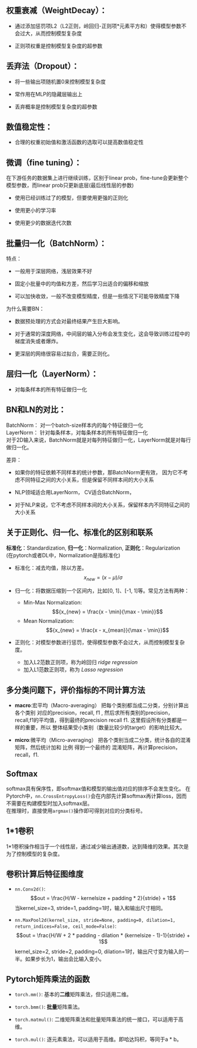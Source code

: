 ## 权重衰减（WeightDecay）：
* 通过添加惩罚项L2（L2正则，岭回归-正则项*元素平方和）使得模型参数不会过大，从而控制模型复杂度  
  
* 正则项权重是控制模型复杂度的超参数

## 丢弃法（Dropout）：
* 将一些输出项随机置0来控制模型复杂度  
  
* 常作用在MLP的隐藏层输出上  
  
* 丢弃概率是控制模型复杂度的超参数
  
## 数值稳定性：
* 合理的权重初始值和激活函数的选取可以提高数值稳定性

## 微调（fine tuning）：
在下游任务的数据集上进行继续训练，区别于linear prob，fine-tune会更新整个模型参数，而linear prob只更新底层(最后线性层的参数)  
* 使用已经训练过了的模型，但要使用更强的正则化  
  
* 使用更小的学习率  
  
* 使用更少的数据迭代次数

## 批量归一化（BatchNorm）：
特点：  
* 一般用于深层网络，浅层效果不好  
  
* 固定小批量中的均值和方差，然后学习出适合的偏移和缩放  
  
* 可以加快收敛，一般不改变模型精度，但是一些情况下可能导致精度下降

为什么需要BN：  
* 数据预处理的方式会对最终结果产生巨大影响。  
  
* 对于通常的深度网络，中间层的输入分布会发生变化，这会导致训练过程中的梯度消失或者爆炸。  
  
* 更深层的网络很容易过拟合，需要正则化。

## 层归一化（LayerNorm）：
* 对每条样本的所有特征做归一化

## BN和LN的对比：  
BatchNorm： 对一个batch-size样本内的每个特征做归一化  
LayerNorm： 针对每条样本，对每条样本的所有特征做归一化  
对于2D输入来说，BatchNorm就是对每列特征做归一化，LayerNorm就是对每行做归一化。  

差异：  
* 如果你的特征依赖不同样本的统计参数，那BatchNorm更有效， 因为它不考虑不同特征之间的大小关系，但是保留不同样本间的大小关系  
  
* NLP领域适合用LayerNorm， CV适合BatchNorm，  
  
* 对于NLP来说，它不考虑不同样本间的大小关系，保留样本内不同特征之间的大小关系

## 关于正则化、归一化、标准化的区别和联系
**标准化**：Standardization, **归一化**：Normalization, **正则化**：Regularization  
(在pytorch或者DL中，Normalization是指标准化)  

* 标准化：减去均值，除以方差。
  $${x_{new} = (x - \mu) / \sigma}$$  

* 归一化：将数据压缩到一个区间内，比如[0, 1]、[-1, 1]等。常见方法有两种：
  * Min-Max Normalization: 
  $${x_{new} = \frac{x - \min}{\max - \min}}$$
  * Mean Normalization: 
  $${x_{new} = \frac{x - x_{mean}}{\max - \min}}$$  

* 正则化：对模型参数进行惩罚，使得模型参数不会过大，从而控制模型复杂度。
  * 加入L2范数正则项，称为岭回归 *ridge regression*
  * 加入L1范数正则项，称为 *Lasso regression*

## 多分类问题下，评价指标的不同计算方法
* **macro**:宏平均（Macro-averaging）
把每个类别都当成二分类，分别计算出各个类别 对应的precision，recall, f1 , 然后求所有类别的precision，recall,f1的平均值，得到最终的precision recall f1. 这里假设所有分类都是一样的重要，所以 整体结果受小类别（数量比较少的target）的影响比较大。

* **micro**:微平均（Micro-averaging）
把各个类别当成二分类，统计各自的混淆矩阵，然后统计加和 比例 得到一个最终的 混淆矩阵，再计算precision，recall，f1.

## Softmax
softmax具有保序性，即softmax值和模型的输出值对应的排序不会发生变化。
在Pytorch中，`nn.CrossEntropyLoss()`会在内部先计算softmax再计算loss，因而不需要在构建模型时加入softmax层。  
在推理时，直接使用`argmax()`操作即可得到对应的分类标号。

## 1*1卷积
1*1卷积操作相当于一个线性层，通过减少输出通道数，达到降维的效果。其次是为了控制模型的复杂度。

## 卷积计算后特征图维度
- `nn.Conv2d()`: 
$$out = \frac{H/W - kernelsize + padding * 2}{stride}  + 1$$
当kernel_size=3, stride=1, padding=1时，输入和输出尺寸相同。

- `nn.MaxPool2d(kernel_size, stride=None, padding=0, dilation=1, return_indices=False, ceil_mode=False)`:
$$out = \frac{H/W + 2 * padding - dilation * (kernelsize - 1)-1}{stride}  + 1$$
kernel_size=2, stride=2, padding=0, dilation=1时，输出尺寸变为输入的一半。如果步长为1，输出会比输入变小。

## Pytorch矩阵乘法的函数
- `torch.mm()`: 基本的**二维**矩阵乘法，但只适用二维。  
  
- `torch.bmm()`: **批量**矩阵乘法。  
  
- `torch.matmul()`: 二维矩阵乘法和批量矩阵乘法的统一接口，可以适用于高维。  
  
- `torch.mul()`: 逐元素乘法，可以适用于高维。即哈达玛积，等同于a * b。
